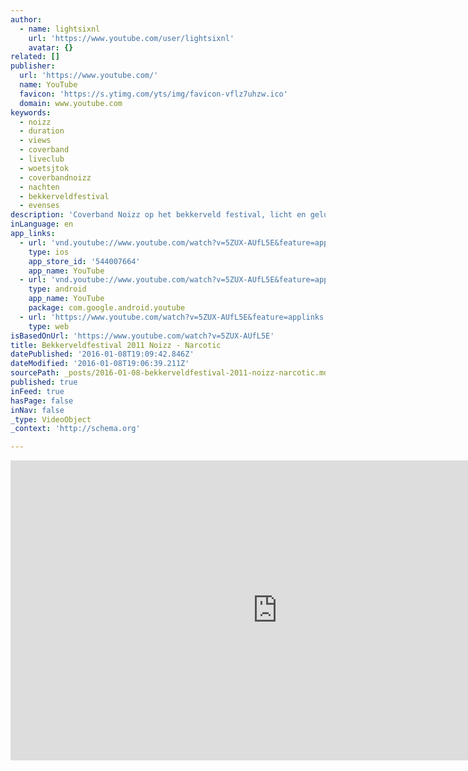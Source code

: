 ```yaml
---
author:
  - name: lightsixnl
    url: 'https://www.youtube.com/user/lightsixnl'
    avatar: {}
related: []
publisher:
  url: 'https://www.youtube.com/'
  name: YouTube
  favicon: 'https://s.ytimg.com/yts/img/favicon-vflz7uhzw.ico'
  domain: www.youtube.com
keywords:
  - noizz
  - duration
  - views
  - coverband
  - liveclub
  - woetsjtok
  - coverbandnoizz
  - nachten
  - bekkerveldfestival
  - evenses
description: 'Coverband Noizz op het bekkerveld festival, licht en geluid door Mocon Showtechniek en Game Audio & Light.'
inLanguage: en
app_links:
  - url: 'vnd.youtube://www.youtube.com/watch?v=5ZUX-AUfL5E&feature=applinks'
    type: ios
    app_store_id: '544007664'
    app_name: YouTube
  - url: 'vnd.youtube://www.youtube.com/watch?v=5ZUX-AUfL5E&feature=applinks'
    type: android
    app_name: YouTube
    package: com.google.android.youtube
  - url: 'https://www.youtube.com/watch?v=5ZUX-AUfL5E&feature=applinks'
    type: web
isBasedOnUrl: 'https://www.youtube.com/watch?v=5ZUX-AUfL5E'
title: Bekkerveldfestival 2011 Noizz - Narcotic
datePublished: '2016-01-08T19:09:42.846Z'
dateModified: '2016-01-08T19:06:39.211Z'
sourcePath: _posts/2016-01-08-bekkerveldfestival-2011-noizz-narcotic.md
published: true
inFeed: true
hasPage: false
inNav: false
_type: VideoObject
_context: 'http://schema.org'

---
```

<iframe src="https://cdn.embedly.com/widgets/media.html?src=https%3A%2F%2Fwww.youtube.com%2Fembed%2F5ZUX-AUfL5E%3Ffeature%3Doembed&amp;url=https%3A%2F%2Fwww.youtube.com%2Fwatch%3Fv%3D5ZUX-AUfL5E&amp;image=https%3A%2F%2Fi.ytimg.com%2Fvi%2F5ZUX-AUfL5E%2Fhqdefault.jpg&amp;key=b7d04c9b404c499eba89ee7072e1c4f7&amp;type=text%2Fhtml&amp;schema=youtube" width="854" height="480" scrolling="no" frameborder="0" allowfullscreen="allowfullscreen" style=""></iframe>